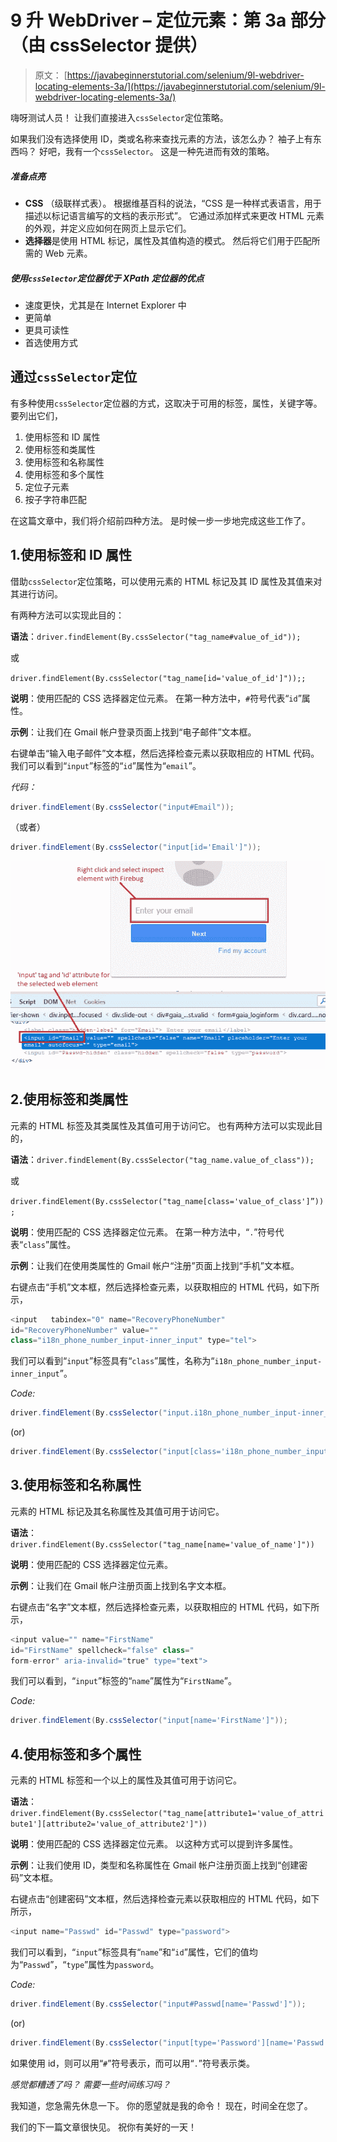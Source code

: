 # 9 升 WebDriver – 定位元素：第 3a 部分（由 cssSelector 提供）

> 原文： [https://javabeginnerstutorial.com/selenium/9l-webdriver-locating-elements-3a/](https://javabeginnerstutorial.com/selenium/9l-webdriver-locating-elements-3a/)

嗨呀测试人员！ 让我们直接进入`cssSelector`定位策略。

如果我们没有选择使用 ID，类或名称来查找元素的方法，该怎么办？ 袖子上有东西吗？ 好吧，我有一个`cssSelector`。 这是一种先进而有效的策略。

##### 准备点亮

*   **CSS** （级联样式表）。 根据维基百科的说法，“CSS 是一种样式表语言，用于描述以标记语言编写的文档的表示形式”。 它通过添加样式来更改 HTML 元素的外观，并定义应如何在网页上显示它们。
*   **选择器**是使用 HTML 标记，属性及其值构造的模式。 然后将它们用于匹配所需的 Web 元素。

##### 使用`cssSelector`定位器优于 XPath 定位器的优点

*   速度更快，尤其是在 Internet Explorer 中
*   更简单
*   更具可读性
*   首选使用方式

## 通过`cssSelector`定位

有多种使用`cssSelector`定位器的方式，这取决于可用的标签，属性，关键字等。要列出它们，

1.  使用标签和 ID 属性
2.  使用标签和类属性
3.  使用标签和名称属性
4.  使用标签和多个属性
5.  定位子元素
6.  按子字符串匹配

在这篇文章中，我们将介绍前四种方法。 是时候一步一步地完成这些工作了。

## 1.使用标签和 ID 属性

借助`cssSelector`定位策略，可以使用元素的 HTML 标记及其 ID 属性及其值来对其进行访问。

有两种方法可以实现此目的：

**语法**：`driver.findElement(By.cssSelector("tag_name#value_of_id"));`

或

`driver.findElement(By.cssSelector("tag_name[id='value_of_id']"));;`

**说明**：使用匹配的 CSS 选择器定位元素。 在第一种方法中，`#`符号代表“`id`”属性。

**示例**：让我们在 Gmail 帐户登录页面上找到“电子邮件”文本框。

右键单击“输入电子邮件”文本框，然后选择检查元素以获取相应的 HTML 代码。 我们可以看到“`input`”标签的“`id`”属性为“`email`”。

*代码：*

```java
driver.findElement(By.cssSelector("input#Email"));
```

（或者）

```java
driver.findElement(By.cssSelector("input[id='Email']"));
```

![By cssSelector](img/ef82f235798b42892dedae6b0b8a9842.png)

## 2.使用标签和类属性

元素的 HTML 标签及其类属性及其值可用于访问它。 也有两种方法可以实现此目的，

**语法**：`driver.findElement(By.cssSelector("tag_name.value_of_class"));`

或

`driver.findElement(By.cssSelector("tag_name[class='value_of_class']”));`

**说明**：使用匹配的 CSS 选择器定位元素。 在第一种方法中，“`.`”符号代表“`class`”属性。

**示例**：让我们在使用类属性的 Gmail 帐户“注册”页面上找到“手机”文本框。

右键点击“手机”文本框，然后选择检查元素，以获取相应的 HTML 代码，如下所示，

```java
<input   tabindex="0" name="RecoveryPhoneNumber" 
id="RecoveryPhoneNumber" value="" 
class="i18n_phone_number_input-inner_input" type="tel">
```

我们可以看到“`input`”标签具有“`class`”属性，名称为“`i18n_phone_number_input-inner_input`”。

*Code:*

```java
driver.findElement(By.cssSelector("input.i18n_phone_number_input-inner_input "));
```

(or)

```java
driver.findElement(By.cssSelector("input[class='i18n_phone_number_input-inner_input']"));
```

## 3.使用标签和名称属性

元素的 HTML 标记及其名称属性及其值可用于访问它。

**语法**：`driver.findElement(By.cssSelector("tag_name[name='value_of_name']"))`

**说明**：使用匹配的 CSS 选择器定位元素。

**示例**：让我们在 Gmail 帐户注册页面上找到名字文本框。

右键点击“名字”文本框，然后选择检查元素，以获取相应的 HTML 代码，如下所示，

```java
<input value="" name="FirstName" 
id="FirstName" spellcheck="false" class="   
form-error" aria-invalid="true" type="text">
```

我们可以看到，“`input`”标签的“`name`”属性为“`FirstName`”。

*Code:*

```java
driver.findElement(By.cssSelector("input[name='FirstName']"));
```

## 4.使用标签和多个属性

元素的 HTML 标签和一个以上的属性及其值可用于访问它。

**语法**：`driver.findElement(By.cssSelector("tag_name[attribute1='value_of_attribute1'][attribute2='value_of_attribute2']"))`

**说明**：使用匹配的 CSS 选择器定位元素。 以这种方式可以提到许多属性。

**示例**：让我们使用 ID，类型和名称属性在 Gmail 帐户注册页面上找到“创建密码”文本框。

右键点击“创建密码”文本框，然后选择检查元素以获取相应的 HTML 代码，如下所示，

```java
<input name="Passwd" id="Passwd" type="password">
```

我们可以看到，“`input`”标签具有“`name`”和“`id`”属性，它们的值均为“`Passwd`”，“`type`”属性为`password`。

*Code:*

```java
driver.findElement(By.cssSelector("input#Passwd[name='Passwd']"));
```

(or)

```java
driver.findElement(By.cssSelector("input[type='Password'][name='Passwd'"));
```

如果使用 id，则可以用“`#`”符号表示，而可以用“`.`”符号表示类。

*感觉都糟透了吗？ 需要一些时间练习吗？*

我知道，您急需先休息一下。 你的愿望就是我的命令！ 现在，时间全在您了。

我们的下一篇文章很快见。 祝你有美好的一天！

